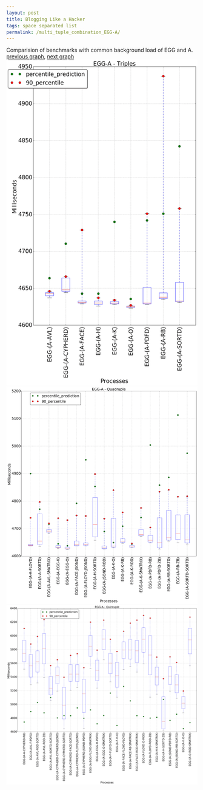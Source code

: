 ```yaml
---
layout: post
title: Blogging Like a Hacker
tags: space separated list
permalink: /multi_tuple_combination_EGG-A/
---
```


Comparision of benchmarks with common background load of EGG and A.
[previous graph](./multi_tuple_combination_EGG-AVL/), [next graph](./multi_tuple_combination_EGG-CYPHERD/)
<img src="./images/triple/EGG/EGG-A_box.png" alt="graph figure"><img src="./images/quadruple/EGG/EGG-A_box.png" alt="graph figure"><img src="./images/quintuple/EGG/EGG-A_box.png" alt="graph figure">